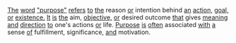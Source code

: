 [The](./the.md) [word](./word.md) ["purpose"](./purpose.md) [refers](./refers.md) [to](./to.md) [the](./the.md) reason [or](./or.md) intention behind [an](./an.md) [action,](./action.md) [goal,](./goal.md) [or](./or.md) [existence.](./existence.md) [It](./it.md) [is](./is.md) [the](./the.md) aim, [objective,](./objective.md) [or](./or.md) desired outcome [that](./that.md) gives [meaning](./meaning.md) [and](./and.md) [direction](./direction.md) [to](./to.md) one's actions [or](./or.md) life. [Purpose](./purpose.md) [is](./is.md) [often](./often.md) associated [with](./with.md) [a](./a.md) sense [of](./of.md) fulfillment, significance, [and](./and.md) motivation.